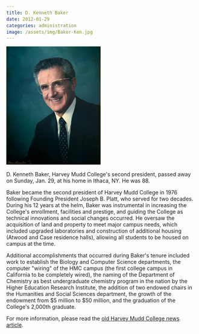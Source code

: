 ```yaml
---
title: D. Kenneth Baker
date: 2012-01-29
categories: administration
image: /assets/img/Baker-Ken.jpg
---
```

![D. Kenneth Baker](/assets/img/Baker-Ken.jpg)

D. Kenneth Baker, Harvey Mudd College's second president, passed away on Sunday, Jan. 29, at his home in Ithaca, NY. He was 88.

Baker became the second president of Harvey Mudd College in 1976 following Founding President Joseph B. Platt, who served for two decades. During his 12 years at the helm, Baker was instrumental in increasing the College's enrollment, facilities and prestige, and guiding the College as technical innovations and social changes occurred. He oversaw the acquisition of land and property to meet major campus needs, which included upgraded laboratories and construction of additional housing (Atwood and Case residence halls), allowing all students to be housed on campus at the time.

Additional accomplishments that occurred during Baker's tenure included work to establish the Biology and Computer Science departments, the computer "wiring" of the HMC campus (the first college campus in California to be completely wired), the naming of the Department of Chemistry as best undergraduate chemistry program in the nation by the Higher Education Research Institute, the addition of two endowed chairs in the Humanities and Social Sciences department, the growth of the endowment from $5 million to $50 million, and the graduation of the College's 2,000th graduate.

For more information, please read the [old Harvey Mudd College news article](https://www.hmc.edu/old-news/baker-ken-death-20112.php).
